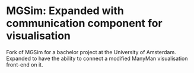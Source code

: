 # MGSim: Expanded with communication component for visualisation

Fork of MGSim for a bachelor project at the University of Amsterdam.
Expanded to have the ability to connect a modified ManyMan visualisation front-end on it.